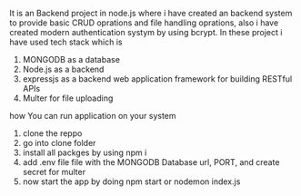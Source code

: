 It is an Backend project in node.js where i have created an backend system to provide basic CRUD oprations and file handling oprations,
also i have created modern authentication systym by using bcrypt. 
In these project i have used tech stack which is 
1. MONGODB as a database
2. Node.js as a backend
3. expressjs as a backend web application framework for building RESTful APIs
4. Multer for file uploading

how You can run application on your system 
1. clone the reppo
2. go into clone folder
3. install all packges by using npm i
4. add .env file file with the MONGODB Database url, PORT, and create secret for multer
5. now start the app by doing npm start or nodemon index.js
